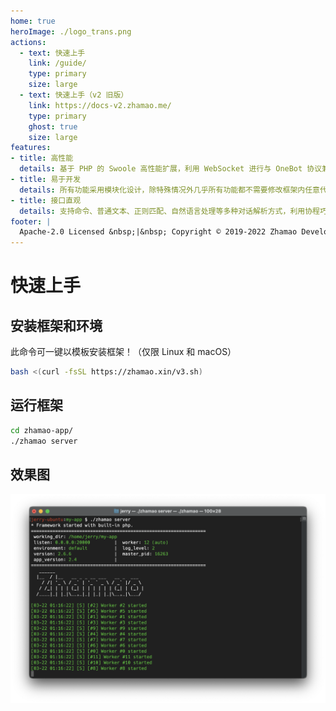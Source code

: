 ```yaml
---
home: true
heroImage: ./logo_trans.png
actions:
  - text: 快速上手
    link: /guide/
    type: primary
    size: large
  - text: 快速上手（v2 旧版）
    link: https://docs-v2.zhamao.me/
    type: primary
    ghost: true
    size: large
features:
- title: 高性能
  details: 基于 PHP 的 Swoole 高性能扩展，利用 WebSocket 进行与 OneBot 协议兼容的聊天机器人软件的通信，还有数据库连接池、内存缓存、多任务进程等特色，大幅增强性能。
- title: 易于开发
  details: 所有功能采用模块化设计，除特殊情况外几乎所有功能都不需要修改框架内任意代码，框架采用灵活的注解进行各类事件绑定，同时支持下断点调试。
- title: 接口直观
  details: 支持命令、普通文本、正则匹配、自然语言处理等多种对话解析方式，利用协程巧妙实现了直观的交互式会话模式，同时支持多种富文本的处理。
footer: |
  Apache-2.0 Licensed &nbsp;|&nbsp; Copyright © 2019-2022 Zhamao Developer Team &nbsp;|&nbsp; <a href="http://beian.miit.gov.cn">沪ICP备2021010446号-1</a>
---
```


# 快速上手

## 安装框架和环境

此命令可一键以模板安装框架！（仅限 Linux 和 macOS）

```bash
bash <(curl -fsSL https://zhamao.xin/v3.sh)
```

## 运行框架

```bash
cd zhamao-app/
./zhamao server
```

## 效果图

![index_demo](/index_demo.png)
